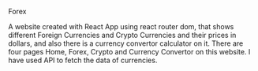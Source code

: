 Forex

A website created with React App using react router dom, that shows different Foreign Currencies and Crypto Currencies and their prices in dollars, and also there is a currency convertor calculator on it.
There are four pages Home, Forex, Crypto and Currency Convertor on this website.
I have used API to fetch the data of currencies.
